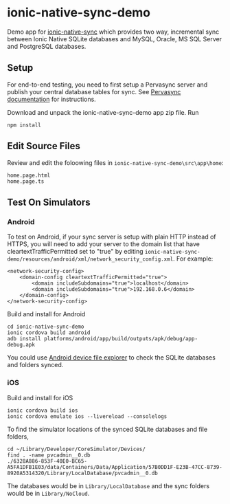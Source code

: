 # ionic-native-sync-demo

Demo app for [ionic-native-sync](https://github.com/pervasync/ionic-native-sync) which provides
two way, incremental sync between Ionic Native SQLite databases and MySQL, Oracle, MS SQL Server and PostgreSQL databases.

## Setup

For end-to-end testing, you need to first setup a Pervasync server and publish your central database tables for sync. See [Pervasync documentation](https://docs.google.com/document/u/1/d/1Oioo0MxSArRgBdZ0wmLND-1AdzVLyolNd-yWw59tIC8/pub) for instructions.

Download and unpack the ionic-native-sync-demo app zip file. Run

    npm install

## Edit Source Files

Review and edit the foloowing files in `ionic-native-sync-demo\src\app\home`:

    home.page.html
    home.page.ts

## Test On Simulators

### Android

To test on Android, if your sync server is setup with plain HTTP instead of HTTPS, you will need to add your server to the domain list that have cleartextTrafficPermitted set to "true" by editing `ionic-native-sync-demo/resources/android/xml/network_security_config.xml`. For example:

    <network-security-config>
        <domain-config cleartextTrafficPermitted="true">
            <domain includeSubdomains="true">localhost</domain>
            <domain includeSubdomains="true">192.168.0.6</domain>        
        </domain-config>
    </network-security-config>

Build and install for Android

    cd ionic-native-sync-demo
    ionic cordova build android
    adb install platforms/android/app/build/outputs/apk/debug/app-debug.apk

You could use [Android device file explorer](https://developer.android.com/studio/debug/device-file-explorer) to check the SQLite databases and folders synced.

### iOS

Build and install for iOS

    ionic cordova build ios
    ionic cordova emulate ios --livereload --consolelogs 

To find the simulator locations of the synced SQLite databases and file folders, 

    cd ~/Library/Developer/CoreSimulator/Devices/ 
    find . -name pvcadmin__0.db
    ./6328A886-853F-40E0-BC65-A5FA1DFB1E03/data/Containers/Data/Application/57B0DD1F-E23B-47CC-8739-8920A5314320/Library/LocalDatabase/pvcadmin__0.db

The databases would be in `Library/LocalDatabase` and the sync folders would be in `Library/NoCloud`.


